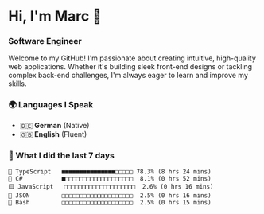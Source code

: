 # Hi, I'm Marc 👋 
### Software Engineer

Welcome to my GitHub! I'm passionate about creating intuitive, high-quality web applications. Whether it's building sleek front-end designs or tackling complex back-end challenges, I'm always eager to learn and improve my skills.  

### 🌍 Languages I Speak
- 🇩🇪 **German** (Native)  
- 🇬🇧 **English** (Fluent)

### 🤯 What I did the last 7 days

```
🔷 TypeScript   ■■■■■■■■■■■■■■■□□□□□ 78.3% (8 hrs 24 mins)
🔷 C#           ■□□□□□□□□□□□□□□□□□□□  8.1% (0 hrs 52 mins)
🟨 JavaScript   □□□□□□□□□□□□□□□□□□□□  2.6% (0 hrs 16 mins)
📄 JSON         □□□□□□□□□□□□□□□□□□□□  2.5% (0 hrs 16 mins)
📄 Bash         □□□□□□□□□□□□□□□□□□□□  2.5% (0 hrs 15 mins)
```
